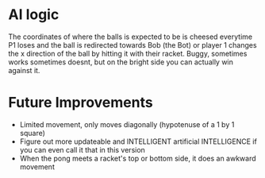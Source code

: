 # AI logic

The coordinates of where the balls is expected to be is cheesed everytime P1 loses and the ball is redirected towards Bob (the Bot) or player 1 changes the x direction of the ball by hitting it with their racket. Buggy, sometimes works sometimes doesnt, but on the bright side you can actually win against it.

# Future Improvements

- Limited movement, only moves diagonally (hypotenuse of a 1 by 1 square)
- Figure out more updateable and INTELLIGENT artificial INTELLIGENCE if you can even call it that in this version
- When the pong meets a racket's top or bottom side, it does an awkward movement 
